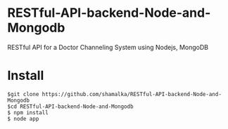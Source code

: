 # RESTful-API-backend-Node-and-Mongodb
RESTful API for a Doctor Channeling System using Nodejs, MongoDB

# Install
```
$git clone https://github.com/shamalka/RESTful-API-backend-Node-and-Mongodb
$cd RESTful-API-backend-Node-and-Mongodb
$ npm install
$ node app
```



